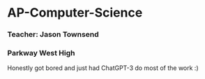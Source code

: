 # AP-Computer-Science
### Teacher: Jason Townsend
### Parkway West High
Honestly got bored and just had ChatGPT-3 do most of the work :)
